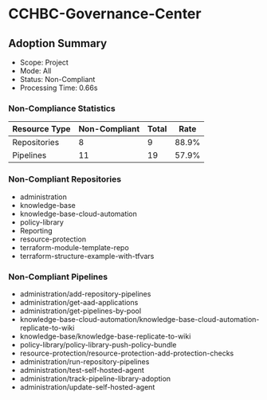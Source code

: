 # CCHBC-Governance-Center

## Adoption Summary

- Scope: Project
- Mode: All
- Status: Non-Compliant
- Processing Time: 0.66s

### Non-Compliance Statistics

| Resource Type | Non-Compliant | Total | Rate |
|---------------|---------------|-------|------|
| Repositories | 8 | 9 | 88.9% |
| Pipelines | 11 | 19 | 57.9% |

### Non-Compliant Repositories

- administration
- knowledge-base
- knowledge-base-cloud-automation
- policy-library
- Reporting
- resource-protection
- terraform-module-template-repo
- terraform-structure-example-with-tfvars

### Non-Compliant Pipelines

- administration/add-repository-pipelines
- administration/get-aad-applications
- administration/get-pipelines-by-pool
- knowledge-base-cloud-automation/knowledge-base-cloud-automation-replicate-to-wiki
- knowledge-base/knowledge-base-replicate-to-wiki
- policy-library/policy-library-push-policy-bundle
- resource-protection/resource-protection-add-protection-checks
- administration/run-repository-pipelines
- administration/test-self-hosted-agent
- administration/track-pipeline-library-adoption
- administration/update-self-hosted-agent
